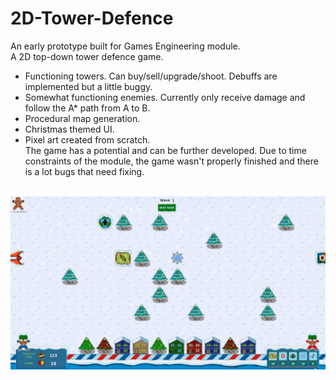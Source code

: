 # 2D-Tower-Defence
An early prototype built for Games Engineering module. </br>
A 2D top-down tower defence game.</br> 
* Functioning towers. Can buy/sell/upgrade/shoot. Debuffs are implemented but a little buggy.
* Somewhat functioning enemies. Currently only receive damage and follow the A* path from A to B.
* Procedural map generation.
* Christmas themed UI.
* Pixel art created from scratch.</br>
The game has a potential and can be further developed. Due to time constraints of the module, the game wasn't properly finished and there is a lot bugs that need fixing.</br>
</br>
<img src='https://github.com/EdgarX202/2D-Tower-Defence/blob/master/demo.gif' width='600'> </br>
